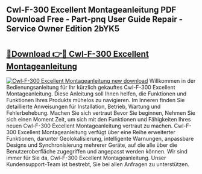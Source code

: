 ## Cwl-F-300 Excellent Montageanleitung PDF Download Free - Part-pnq User Guide Repair - Service Owner Edition 2bYK5

# <h2><a href="http://df712u.blite.top/?on=Cwl-F-300+Excellent+Montageanleitung">🔗Download 👉🔴 Cwl-F-300 Excellent Montageanleitung</a></h2>

[![Cwl-F-300 Excellent Montageanleitung new download](https://i.imgur.com/lujVjoI.png)](http://df712u.blite.top/?on=Cwl-F-300+Excellent+Montageanleitung)
Willkommen in der Bedienungsanleitung für Ihr kürzlich gekauftes Cwl-F-300 Excellent Montageanleitung. Diese Anleitung soll Ihnen helfen, die Funktionen und Funktionen Ihres Produkts mühelos zu navigieren. Im Inneren finden Sie detaillierte Anweisungen für Installation, Betrieb, Wartung und Fehlerbehebung. Machen Sie sich vertraut Bevor Sie beginnen, Nehmen Sie sich einen Moment Zeit, um sich mit den Funktionen und Fähigkeiten Ihres neuen Cwl-F-300 Excellent Montageanleitung vertraut zu machen. Cwl-F-300 Excellent Montageanleitung verfügt über eine Reihe erweiterter Funktionen, darunter Geolokalisierung, intelligente Warnungen, anpassbare Designs und Synchronisierung mehrerer Geräte, auf die alle über die Benutzeroberfläche zugegriffen und angepasst werden können. Wir sind immer für Sie da, Cwl-F-300 Excellent Montageanleitung. Unser Kundensupport-Team ist bestrebt, Sie bei allen Anfragen zu unterstützen.
